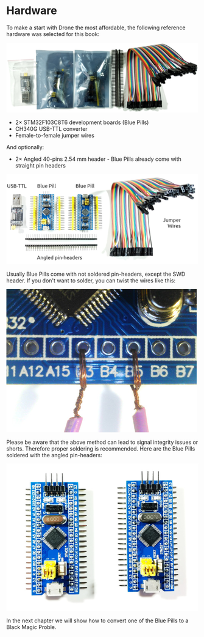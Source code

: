 # Hardware

To make a start with Drone the most affordable, the following reference hardware
was selected for this book:

![Packed](./assets/packed.jpg)

- 2× STM32F103C8T6 development boards (Blue Pills)
- CH340G USB-TTL converter
- Female-to-female jumper wires

And optionally:

- 2× Angled 40-pins 2.54 mm header - Blue Pills already come with straight pin headers

![Unpacked](./assets/unpacked.jpg)

Usually Blue Pills come with not soldered pin-headers, except the SWD header. If
you don't want to solder, you can twist the wires like this:

![Twisted joints](./assets/twisted.jpg)

Please be aware that the above method can lead to signal integrity issues or
shorts. Therefore proper soldering is recommended. Here are the Blue Pills
soldered with the angled pin-headers:

![Soldered pin-headers](./assets/soldered.jpg)

In the next chapter we will show how to convert one of the Blue Pills to a Black
Magic Proble.
